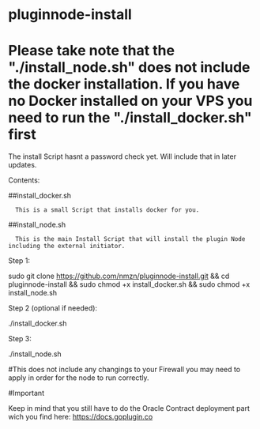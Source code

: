 # pluginnode-install

# Please take note that the "./install_node.sh" does not include the docker installation. If you have no Docker installed on your VPS you need to run the "./install_docker.sh" first

The install Script hasnt a password check yet. Will include that in later updates.

Contents:

  ##install_docker.sh

      This is a small Script that installs docker for you.
  
  ##install_node.sh
  
      This is the main Install Script that will install the plugin Node including the external initiator.
      
    
  Step 1:
      
          
  sudo git clone https://github.com/nmzn/pluginnode-install.git && cd pluginnode-install && sudo chmod +x install_docker.sh && sudo chmod +x install_node.sh
      
  
  Step 2 (optional if needed):
      
  ./install_docker.sh
  
  Step 3:
  
  ./install_node.sh
          
    
   #This does not include any changings to your Firewall you may need to apply in order for the node to run correctly. 
    
   #Important
   
   Keep in mind that you still have to do the Oracle Contract deployment part wich you find here: https://docs.goplugin.co
   
